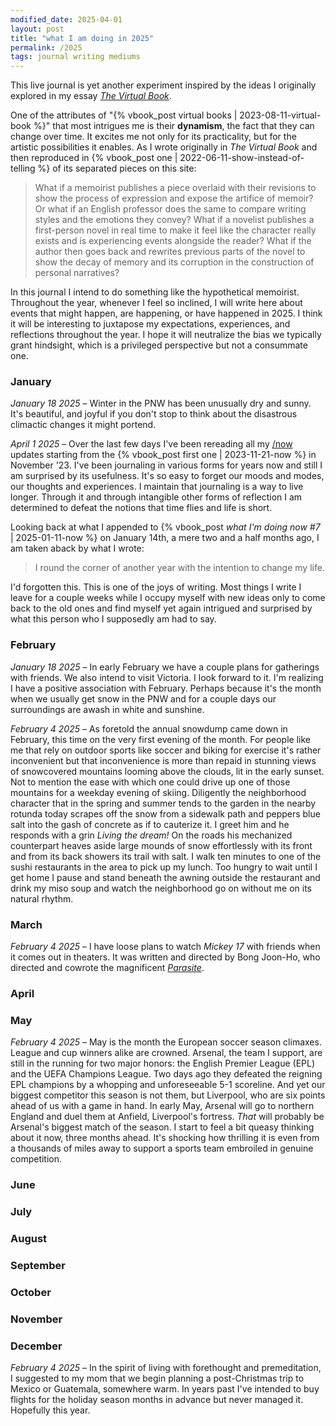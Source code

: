 ```yaml
---
modified_date: 2025-04-01
layout: post
title: "what I am doing in 2025"
permalink: /2025
tags: journal writing mediums
---
```


This live journal is yet another experiment inspired by the ideas I originally explored in my essay [_The Virtual Book_](https://okjuan.medium.com/the-virtual-book-part-1-782ccd4cc360).
<!--more-->
One of the attributes of "{% vbook_post virtual books | 2023-08-11-virtual-book %}" that most intrigues me is their **dynamism**, the fact that they can change over time.
It excites me not only for its practicality, but for the artistic possibilities it enables.
As I wrote originally in _The Virtual Book_ and then reproduced in {% vbook_post one | 2022-06-11-show-instead-of-telling %} of its separated pieces on this site:

> What if a memoirist publishes a piece overlaid with their revisions to show the process of expression and expose the artifice of memoir?
> Or what if an English professor does the same to compare writing styles and the emotions they convey?
> What if a novelist publishes a first-person novel in real time to make it feel like the character really exists and is experiencing events alongside the reader?
> What if the author then goes back and rewrites previous parts of the novel to show the decay of memory and its corruption in the construction of personal narratives?

In this journal I intend to do something like the hypothetical memoirist.
Throughout the year, whenever I feel so inclined, I will write here about events that might happen, are happening, or have happened in 2025.
I think it will be interesting to juxtapose my expectations, experiences, and reflections throughout the year.
I hope it will neutralize the bias we typically grant hindsight, which is a privileged perspective but not a consummate one.

### January

_January 18 2025_ –
Winter in the PNW has been unusually dry and sunny.
It's beautiful, and joyful if you don't stop to think about the disastrous climactic changes it might portend.

_April 1 2025_ –
Over the last few days I've been rereading all my [/now]({{site.baseurl}}/now) updates starting from the {% vbook_post first one | 2023-11-21-now %} in November '23.
I've been journaling in various forms for years now and still I am surprised by its usefulness.
It's so easy to forget our moods and modes, our thoughts and experiences.
I maintain that journaling is a way to live longer.
Through it and through intangible other forms of reflection I am determined to defeat the notions that time flies and life is short.

Looking back at what I appended to {% vbook_post _what I'm doing now #7_ | 2025-01-11-now %} on January 14th, a mere two and a half months ago, I am taken aback by what I wrote:

> I round the corner of another year with the intention to change my life.

I'd forgotten this.
This is one of the joys of writing.
Most things I write I leave for a couple weeks while I occupy myself with new ideas only to come back to the old ones and find myself yet again intrigued and surprised by what this person who I supposedly am had to say.

### February

_January 18 2025_ –
In early February we have a couple plans for gatherings with friends.
We also intend to visit Victoria.
I look forward to it.
I'm realizing I have a positive association with February.
Perhaps because it's the month when we usually get snow in the PNW and for a couple days our surroundings are awash in white and sunshine.

_February 4 2025_ –
As foretold the annual snowdump came down in February, this time on the very first evening of the month.
For people like me that rely on outdoor sports like soccer and biking for exercise it's rather inconvenient but that inconvenience is more than repaid in stunning views of snowcovered mountains looming above the clouds, lit in the early sunset.
Not to mention the ease with which one could drive up one of those mountains for a weekday evening of skiing.
Diligently the neighborhood character that in the spring and summer tends to the garden in the nearby rotunda today scrapes off the snow from a sidewalk path and peppers blue salt into the gash of concrete as if to cauterize it.
I greet him and he responds with a grin _Living the dream!_
On the roads his mechanized counterpart heaves aside large mounds of snow effortlessly with its front and from its back showers its trail with salt.
I walk ten minutes to one of the sushi restaurants in the area to pick up my lunch.
Too hungry to wait until I get home I pause and stand beneath the awning outside the restaurant and drink my miso soup and watch the neighborhood go on without me on its natural rhythm.

### March

_February 4 2025_ –
I have loose plans to watch _Mickey 17_ with friends when it comes out in theaters.
It was written and directed by Bong Joon-Ho, who directed and cowrote the magnificent [_Parasite_](https://en.wikipedia.org/wiki/Parasite_(2019_film)).

### April

### May

_February 4 2025_ –
May is the month the European soccer season climaxes.
League and cup winners alike are crowned.
Arsenal, the team I support, are still in the running for two major honors: the English Premier League (EPL) and the UEFA Champions League.
Two days ago they defeated the reigning EPL champions by a whopping and unforeseeable 5-1 scoreline.
And yet our biggest competitor this season is not them, but Liverpool, who are six points ahead of us with a game in hand.
In early May, Arsenal will go to northern England and duel them at Anfield, Liverpool's fortress.
_That_ will probably be Arsenal's biggest match of the season.
I start to feel a bit queasy thinking about it now, three months ahead.
It's shocking how thrilling it is even from a thousands of miles away to support a sports team embroiled in genuine competition.

### June

### July

### August

### September

### October

### November

### December

_February 4 2025_ –
In the spirit of living with forethought and premeditation, I suggested to my mom that we begin planning a post-Christmas trip to Mexico or Guatemala, somewhere warm.
In years past I've intended to buy flights for the holiday season months in advance but never managed it.
Hopefully this year.